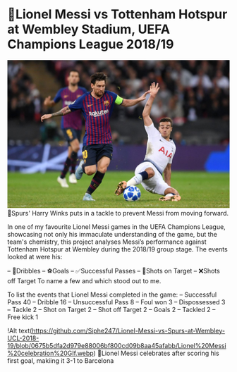 # 🐐Lionel Messi vs Tottenham Hotspur at Wembley Stadium, UEFA Champions League 2018/19

![image alt](https://github.com/Siphe247/Lionel-Messi-vs-Spurs-at-Wembley-UCL-2018-19/blob/62e722c20f0d4e4b817b2138d359d3b51ff1ca0a/Lionel%20Messi%20%26%20Harry%20Winks.jpg)
📸Spurs' Harry Winks puts in a tackle to prevent Messi from moving forward.

In one of my favourite Lionel Messi games in the UEFA Champions League, showcasing not only his immaculate understanding of the game, but the team's chemistry, this project analyses Messi’s performance against Tottenham Hotspur at Wembley during the 2018/19 group stage. The events looked at were his:

– 🔮Dribbles
– ⚽️Goals
– ✅Successful Passes
– 🥅Shots on Target
– ❌Shots off Target
To name a few and which stood out to me.

To list the events that Lionel Messi completed in the game:
– Successful Pass      40
– Dribble              16
– Unsuccessful Pass     8
– Foul won              3
– Dispossessed          3
– Tackle                2
– Shot on Target        2
– Shot off Target       2
– Goals                 2
– Tackled               2
– Free kick             1


!Alt text(https://github.com/Siphe247/Lionel-Messi-vs-Spurs-at-Wembley-UCL-2018-19/blob/0675b5dfa2d979e88006bf800cd09b8aa45afabb/Lionel%20Messi%20celebration%20GIf.webp)
📸Lionel Messi celebrates after scoring his first goal, makiing it 3-1 to Barcelona


